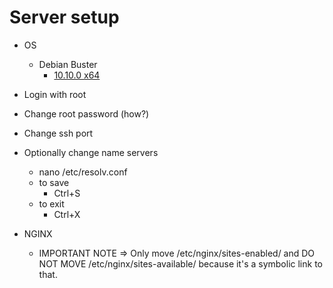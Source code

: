 # Server setup

- OS
    - Debian Buster
        - [10.10.0 x64](https://cdimage.debian.org/debian-cd/current/amd64/iso-cd/debian-10.10.0-amd64-netinst.iso)
- Login with root
- Change root password (how?)
- Change ssh port

- Optionally change name servers
    - nano /etc/resolv.conf
    - to save
        - Ctrl+S
    - to exit
        - Ctrl+X
- NGINX
    - IMPORTANT NOTE => Only move /etc/nginx/sites-enabled/ and DO NOT MOVE /etc/nginx/sites-available/ because it's a symbolic link to that.
